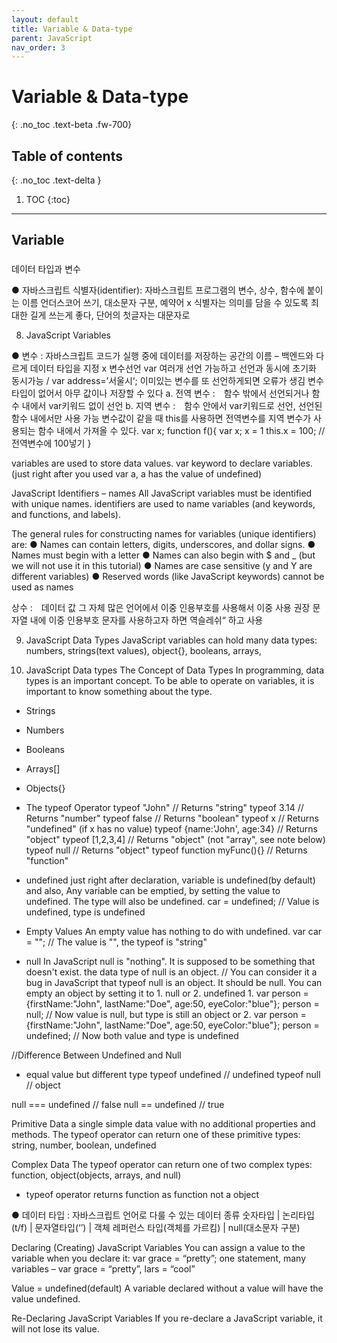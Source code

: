```yaml
---
layout: default
title: Variable & Data-type
parent: JavaScript
nav_order: 3
---
```


# Variable & Data-type
{: .no_toc .text-beta .fw-700}

## Table of contents
{: .no_toc .text-delta }

1. TOC
{:toc}

---

## Variable 

###

데이터 타입과 변수

● 자바스크립트 식별자(identifier): 자바스크립트 프로그램의 변수, 상수, 함수에 붙이는 이름
	언더스코어 쓰기, 대소문자 구분, 예약어 x 
	식별자는 의미를 담을 수 있도록 최대한 길게 쓰는게 좋다, 단어의 첫글자는 대문자로

8. JavaScript Variables

● 변수 : 자바스크립트 코드가 실행 중에 데이터를 저장하는 공간의 이름 – 백엔드와 다르게 데이터 타입을 지정 x
	변수선언 var 여러개 선언 가능하고 선언과 동시에 초기화 동시가능 /  var address=’서울시‘;
	이미있는 변수를 또 선언하게되면 오류가 생김
	변수 타입이 없어서 아무 값이나 저장할 수 있다
	a. 전역 변수 :　함수 밖에서 선언되거나 함수 내에서 var키워드 없이 선언
	b. 지역 변수 :　함수 안에서 var키워드로 선언, 선언된 함수 내에서만 사용 가능
		변수값이 같을 때 this를 사용하면 전역변수를 지역 변수가 사용되는 함수 내에서 가져올 수 있다.
			var x;
			function f(){
				var x;
				x = 1
				this.x = 100; //전역변수에 100넣기
			}

variables are used to store data values.
var keyword to declare variables. (just right after you used var a, a has the value of undefined)

JavaScript Identifiers – names
All JavaScript variables must be identified with unique names.
identifiers are used to name variables (and keywords, and functions, and labels).

The general rules for constructing names for variables (unique identifiers) are:
● Names can contain letters, digits, underscores, and dollar signs.
● Names must begin with a letter
● Names can also begin with $ and _ (but we will not use it in this tutorial)
● Names are case sensitive (y and Y are different variables)
● Reserved words (like JavaScript keywords) cannot be used as names


상수 :　데이터 값 그 자체
	많은 언어에서 이중 인용부호를 사용해서 이중 사용 권장
	문자열 내에 이중 인용부호 문자를 사용하고자 하면 역슬레쉬“ 하고 사용


9. JavaScript Data Types
JavaScript variables can hold many data types: numbers, strings(text values), object{}, booleans, arrays, 

12. JavaScript Data types
The Concept of Data Types
In programming, data types is an important concept.
To be able to operate on variables, it is important to know something about the type.

* Strings
* Numbers
* Booleans
* Arrays[]
* Objects{}
* The typeof Operator
	typeof "John"        	      // Returns "string"
	typeof 3.14         	      // Returns "number"
	typeof false         	      // Returns "boolean"
	typeof x            	      // Returns "undefined" (if x has no value)
	typeof {name:'John', age:34}     // Returns "object"
	typeof [1,2,3,4]                  // Returns "object" (not "array", see note below)
	typeof null                       // Returns "object"
	typeof function myFunc(){}      // Returns "function"

* undefined
just right after declaration, variable is undefined(by default) and also,
Any variable can be emptied, by setting the value to undefined. The type will also be undefined.
	car = undefined;    // Value is undefined, type is undefined

* Empty Values
An empty value has nothing to do with undefined.
var car = "";    // The value is "", the typeof is "string"

* null
In JavaScript null is "nothing". It is supposed to be something that doesn't exist.
the data type of null is an object.
// You can consider it a bug in JavaScript that typeof null is an object. It should be null.
You can empty an object by setting it to 1. null or 2. undefined
	1. 
	var person = {firstName:"John", lastName:"Doe", age:50, eyeColor:"blue"};
	person = null;    // Now value is null, but type is still an object
or
	2. 
	var person = {firstName:"John", lastName:"Doe", age:50, eyeColor:"blue"};
	person = undefined;   // Now both value and type is undefined

//Difference Between Undefined and Null
- equal value but different type
typeof undefined           // undefined
typeof null                 // object

null === undefined         // false
null == undefined          // true

Primitive Data
a single simple data value with no additional properties and methods.
The typeof operator can return one of these primitive types: string, number, boolean, undefined

Complex Data
The typeof operator can return one of two complex types: function, object(objects, arrays, and null)
 - typeof operator returns function as function not a object 

● 데이터 타입 : 자바스크립트 언어로 다룰 수 있는 데이터 종류
	숫자타입 | 논리타입(t/f) | 문자열타입(‘’) | 객체 레퍼런스 타입(객체를 가르킴) | null(대소문자 구분)


Declaring (Creating) JavaScript Variables
You can assign a value to the variable when you declare it: var grace = “pretty”;
one statement, many variables – var grace = “pretty”, lars = “cool”

Value = undefined(default)
A variable declared without a value will have the value undefined.

Re-Declaring JavaScript Variables
If you re-declare a JavaScript variable, it will not lose its value.